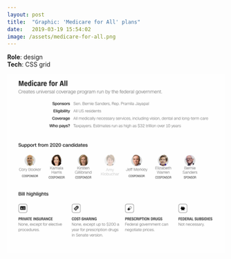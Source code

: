 ```yaml
---
layout: post
title:  "Graphic: 'Medicare for All' plans"
date:   2019-03-19 15:54:02
image: /assets/medicare-for-all.png
---
```


**Role**: design  
**Tech**: CSS grid

[![Democratic candidates' medicare-inspired health plans.](/assets/medicare-for-all.png)](https://www.cnn.com/2019/03/19/politics/medicare-for-all-explainer/index.html)
